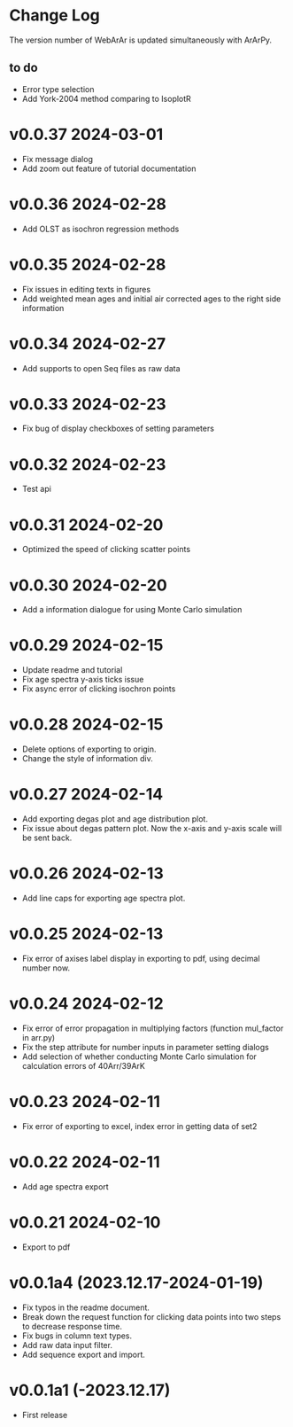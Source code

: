 # Change Log

The version number of WebArAr is updated simultaneously with ArArPy.

## to do

* Error type selection
* Add York-2004 method comparing to IsoplotR

# v0.0.37 2024-03-01
* Fix message dialog
* Add zoom out feature of tutorial documentation

# v0.0.36 2024-02-28
* Add OLST as isochron regression methods

# v0.0.35 2024-02-28
* Fix issues in editing texts in figures
* Add weighted mean ages and initial air corrected ages to the right side information

# v0.0.34 2024-02-27
* Add supports to open Seq files as raw data

# v0.0.33 2024-02-23
* Fix bug of display checkboxes of setting parameters

# v0.0.32 2024-02-23
* Test api 

# v0.0.31 2024-02-20
* Optimized the speed of clicking scatter points

# v0.0.30 2024-02-20
* Add a information dialogue for using Monte Carlo simulation

# v0.0.29 2024-02-15
* Update readme and tutorial
* Fix age spectra y-axis ticks issue
* Fix async error of clicking isochron points

# v0.0.28 2024-02-15
* Delete options of exporting to origin.
* Change the style of information div.

# v0.0.27 2024-02-14
* Add exporting degas plot and age distribution plot.
* Fix issue about degas pattern plot. Now the x-axis and y-axis scale will be sent back.

# v0.0.26 2024-02-13
* Add line caps for exporting age spectra plot.

# v0.0.25 2024-02-13
* Fix error of axises label display in exporting to pdf, using decimal number now.

# v0.0.24 2024-02-12
* Fix error of error propagation in multiplying factors (function mul_factor in arr.py)
* Fix the step attribute for number inputs in parameter setting dialogs
* Add selection of whether conducting Monte Carlo simulation for calculation errors of 40Arr/39ArK

# v0.0.23 2024-02-11
* Fix error of exporting to excel, index error in getting data of set2

# v0.0.22 2024-02-11
* Add age spectra export

# v0.0.21 2024-02-10
* Export to pdf

# v0.0.1a4 (2023.12.17-2024-01-19)

* Fix typos in the readme document.
* Break down the request function for clicking data points into two steps to decrease response time.
* Fix bugs in column text types.
* Add raw data input filter.
* Add sequence export and import.

# v0.0.1a1 (-2023.12.17)

* First release
